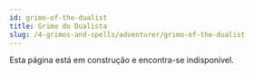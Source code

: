 ```yaml
---
id: grimo-of-the-dualist
title: Grimo do Dualista
slug: /4-grimos-and-spells/adventurer/grimo-of-the-dualist
---
```


Esta página está em construção e encontra-se indisponível.
